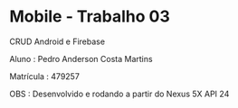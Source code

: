 # Mobile - Trabalho 03

CRUD Android e Firebase

Aluno : Pedro Anderson Costa Martins

Matrícula : 479257

OBS : Desenvolvido e rodando a partir do Nexus 5X API 24
